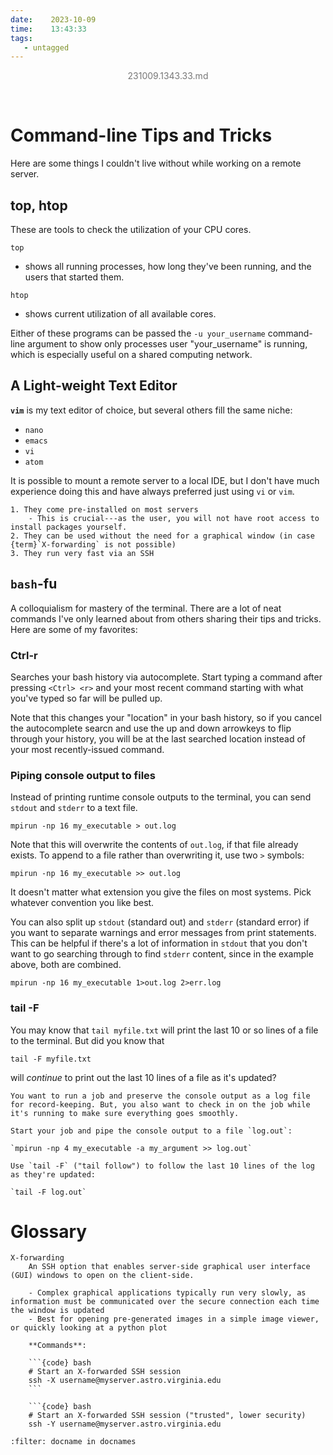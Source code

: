 ```yaml
---
date:    2023-10-09
time:    13:43:33
tags:
   - untagged
---
```


<center><p style="color:#777777">231009.1343.33.md</p></center><br>

# Command-line Tips and Tricks

Here are some things I couldn't live without while working on a remote server.

## top, htop

These are tools to check the utilization of your CPU cores.

`top`

- shows all running processes, how long they've been running, and the users that started them.

`htop`

- shows current utilization of all available cores.

Either of these programs can be passed the `-u your_username` command-line argument to show only processes user "your_username" is running, which is especially useful on a shared computing network.

## A Light-weight Text Editor

**`vim`** is my text editor of choice, but several others fill the same niche:

- `nano`
- `emacs`
- `vi`
- `atom`

It is possible to mount a remote server to a local IDE, but I don't have much experience doing this and have always preferred just using `vi` or `vim`.

```{topic} Why use a command-line text editor?
1. They come pre-installed on most servers
    - This is crucial---as the user, you will not have root access to install packages yourself.
2. They can be used without the need for a graphical window (in case {term}`X-forwarding` is not possible)
3. They run very fast via an SSH
```

## `bash`-fu

A colloquialism for mastery of the terminal. There are a lot of neat commands I've only learned about from others sharing their tips and tricks. Here are some of my favorites:

### Ctrl-r

Searches your bash history via autocomplete. Start typing a command after pressing `<Ctrl> <r>` and your most recent command starting with what you've typed so far will be pulled up.

Note that this changes your "location" in your bash history, so if you cancel the autocomplete searcn and use the up and down arrowkeys to flip through your history, you will be at the last searched location instead of your most recently-issued command.

### Piping console output to files

Instead of printing runtime console outputs to the terminal, you can send `stdout` and `stderr` to a text file.

```{code} bash
mpirun -np 16 my_executable > out.log
```

Note that this will overwrite the contents of `out.log`, if that file already exists. To append to a file rather than overwriting it, use two `>` symbols:

```{code} bash
mpirun -np 16 my_executable >> out.log
```

It doesn't matter what extension you give the files on most systems. Pick whatever convention you like best.

You can also split up `stdout` (standard out) and `stderr` (standard error) if you want to separate warnings and error messages from print statements. This can be helpful if there's a lot of information in `stdout` that you don't want to go searching through to find `stderr` content, since in the example above, both are combined.

```{code} bash
mpirun -np 16 my_executable 1>out.log 2>err.log
```

### tail -F

You may know that `tail myfile.txt` will print the last 10 or so lines of a file to the terminal. But did you know that

```{code} bash
tail -F myfile.txt
```

will *continue* to print out the last 10 lines of a file as it's updated?

```{topic} Primary use case for tail -F
You want to run a job and preserve the console output as a log file for record-keeping. But, you also want to check in on the job while it's running to make sure everything goes smoothly.

Start your job and pipe the console output to a file `log.out`:

`mpirun -np 4 my_executable -a my_argument >> log.out`

Use `tail -F` ("tail follow") to follow the last 10 lines of the log as they're updated:

`tail -F log.out`
```

# Glossary

```{glossary}
X-forwarding
    An SSH option that enables server-side graphical user interface (GUI) windows to open on the client-side.

    - Complex graphical applications typically run very slowly, as information must be communicated over the secure connection each time the window is updated
    - Best for opening pre-generated images in a simple image viewer, or quickly looking at a python plot

    **Commands**:

    ```{code} bash
    # Start an X-forwarded SSH session
    ssh -X username@myserver.astro.virginia.edu
    ```

    ```{code} bash
    # Start an X-forwarded SSH session ("trusted", lower security)
    ssh -Y username@myserver.astro.virginia.edu
```


```{bibliography}
:filter: docname in docnames
```
